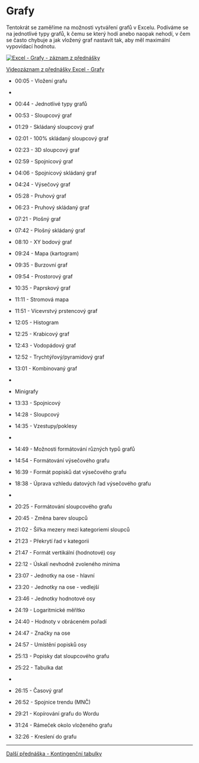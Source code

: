 # Grafy

Tentokrát se zaměříme na možnosti vytváření grafů v Excelu. Podíváme se na jednotlivé typy grafů, k čemu se který hodí anebo naopak nehodí, v čem se často chybuje a jak vložený graf nastavit tak, aby měl maximální vypovídací hodnotu.

[![Excel - Grafy - záznam z přednášky](https://img.youtube.com/vi/PrYl6k08wLY/0.jpg)](https://youtu.be/PrYl6k08wLY)

[Videozáznam z přednášky Excel - Grafy](https://youtu.be/PrYl6k08wLY)

* 00:05 - Vložení grafu
* 
* 00:44 - Jednotlivé typy grafů
* 00:53 - Sloupcový graf
* 01:29 - Skládaný sloupcový graf
* 02:01 - 100% skládaný sloupcový graf
* 02:23 - 3D sloupcový graf
* 02:59 - Spojnicový graf
* 04:06 - Spojnicový skládaný graf
* 04:24 - Výsečový graf
* 05:28 - Pruhový graf
* 06:23 - Pruhový skládaný graf
* 07:21 - Plošný graf
* 07:42 - Plošný skládaný graf
* 08:10 - XY bodový graf
* 09:24 - Mapa (kartogram)
* 09:35 - Burzovní graf
* 09:54 - Prostorový graf
* 10:35 - Paprskový graf
* 11:11 - Stromová mapa
* 11:51 - Vícevrstvý prstencový graf
* 12:05 - Histogram
* 12:25 - Krabicový graf
* 12:43 - Vodopádový graf
* 12:52 - Trychtýřový/pyramidový graf
* 13:01 - Kombinovaný graf
* 
* Minigrafy
* 13:33 - Spojnicový
* 14:28 - Sloupcový
* 14:35 - Vzestupy/poklesy
* 
* 14:49 - Možnosti formátování různých typů grafů
* 14:54 - Formátování výsečového grafu
* 16:39 - Formát popisků dat výsečového grafu
* 18:38 - Úprava vzhledu datových řad výsečového grafu
* 
* 20:25 - Formátování sloupcového grafu
* 20:45 - Změna barev sloupců
* 21:02 - Šířka mezery mezi kategoriemi sloupců
* 21:23 - Překrytí řad v kategorii
* 21:47 - Formát vertikální (hodnotové) osy
* 22:12 - Úskalí nevhodně zvoleného minima
* 23:07 - Jednotky na ose - hlavní
* 23:20 - Jednotky na ose - vedlejší
* 23:46 - Jednotky hodnotové osy
* 24:19 - Logaritmické měřítko
* 24:40 - Hodnoty v obráceném pořadí
* 24:47 - Značky na ose
* 24:57 - Umístění popisků osy
* 25:13 - Popisky dat sloupcového grafu
* 25:22 - Tabulka dat
* 
* 26:15 - Časový graf
* 26:52 - Spojnice trendu (MNČ)

* 29:21 - Kopírování grafu do Wordu
* 31:24 - Rámeček okolo vloženého grafu
* 32:26 - Kreslení do grafu

---

[Další přednáška - Kontingenční tabulky](https://github.com/PetrVobornik/prednasky/tree/master/Excel/07-KontingencniTabulky)
